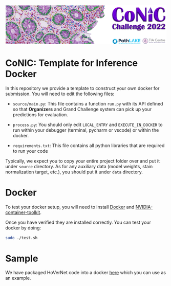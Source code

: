

<p align="center">
  <img src="doc/conic_banner.png">
</p>

# CoNIC: Template for Inference Docker

In this repository we provide a template to construct your own docker for submission.
You will need to edit the following files:

- `source/main.py`: This file contains a function `run.py` with its API defined
    so that **Organizers** and Grand Challenge system can pick up your predictions
    for evaluation.

- `process.py`: You should only edit `LOCAL_ENTRY` and `EXECUTE_IN_DOCKER`
    to run within your debugger (terminal, pycharm or vscode) or within the docker.

- `requirements.txt`: This file contains all python libraries that are required to
    run your code

Typically, we expect you to copy your entire project folder over and put it under
`source` directory. As for any auxiliary data (model weights, stain normalization
target, etc.), you should put it under `data` directory.

# Docker

To test your docker setup, you will need to install [Docker](https://docs.docker.com/engine/install/)
and [NVIDIA-container-toolkit](https://docs.nvidia.com/datacenter/cloud-native/container-toolkit/install-guide.html).

Once you have verified they are installed correctly.
You can test your docker by doing:

```bash
sudo ./test.sh
```
# Sample

We have packaged HoVerNet code into a docker [here]() which you can use as an example.

